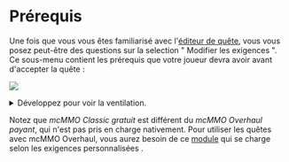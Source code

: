 # Prérequis

Une fois que vous vous êtes familiarisé avec l'[éditeur de quête](../setup/quests-editor.md), vous vous posez peut-être des questions sur la selection " Modifier les exigences ". Ce sous-menu contient les prérequis que votre joueur devra avoir avant d'accepter la quête :

![](https://camo.githubusercontent.com/baf95d939116ee0410d58caf993de3e9d0e5777a376286697779d13ceb910001/68747470733a2f2f692e696d6775722e636f6d2f524f51666e38712e706e67)

<details>

<summary>Développez pour voir la ventilation.</summary>

1. Money needed through [Vault](https://pikamug.gitbook.io/quests/v/french-francais/debutant/dependencies#vault)
2. Points needed
3. Material needed such as Emeralds or Diamonds
4. Vanilla experience needed
5. Player permission needed
6. Quest which must be taken before this one
7. Quest which prevents this one from being taken
8. [mcMMO Classic](https://pikamug.gitbook.io/quests/v/french-francais/debutant/dependencies#mcmmo-classic) experience levels needed
9. [Heroes](https://pikamug.gitbook.io/quests/v/french-francais/debutant/dependencies#heroes) experience levels needed
10. Requirements from a [Quests module](../casual/modules.md)
11. Override message shown to the player describing their requirements
12. Finish working on your quest requirements

</details>

Notez que _mcMMO Classic gratuit_ est différent du _mcMMO Overhaul payant_, qui n'est pas pris en charge nativement. Pour utiliser les quêtes avec mcMMO Overhaul, vous aurez besoin de ce [module](https://pikamug.gitbook.io/quests/v/french-francais/intermediaire/modules#mcmmo-overhaul) qui se charge selon les exigences personnalisées .
